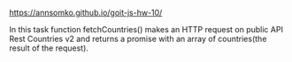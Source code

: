 https://annsomko.github.io/goit-js-hw-10/

In this task function fetchCountries() makes an HTTP request on public API Rest Countries v2 and returns a promise with an array of countries(the result of the request).
